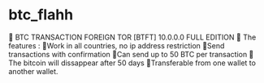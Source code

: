 # btc_flahh
🪬 BTC TRANSACTION FOREIGN TOR [BTFT] 10.0.0.0 FULL EDITION 🪬  The features :  📍Work in all countries, no ip address restriction 📍Send transactions with confirmation 📍Can send up to 50 BTC per transaction 📍The bitcoin will dissappear after 50 days 📍Transferable from one wallet to another wallet.
